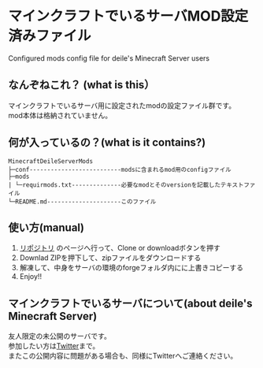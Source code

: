 # マインクラフトでいるサーバMOD設定済みファイル
Configured mods config file for deile's Minecraft Server users

## なんぞねこれ？ (what is this）
マインクラフトでいるサーバ用に設定されたmodの設定ファイル群です。  
mod本体は格納されていません。

## 何が入っているの？(what is it contains?)
    MinecraftDeileServerMods
    ├─conf--------------------------modsに含まれるmod用のconfigファイル
    ├─mods
    | └─requirmods.txt--------------必要なmodとそのversionを記載したテキストファイル
    └─README.md---------------------このファイル


## 使い方(manual)
1. [リポジトリ](https://github.com/Keita1009/MinecraftDeileServerMods) のページへ行って、Clone or downloadボタンを押す
1. Downlad ZIPを押下して、zipファイルをダウンロードする
1. 解凍して、中身をサーバの環境のforgeフォルダ内にに上書きコピーする
1. Enjoy!!

## マインクラフトでいるサーバについて(about deile's Minecraft Server)
友人限定の未公開のサーバです。  
参加したい方は[Twitter](https://twitter.com/deile666)まで。  
またこの公開内容に問題がある場合も、同様にTwitterへご連絡ください。  

